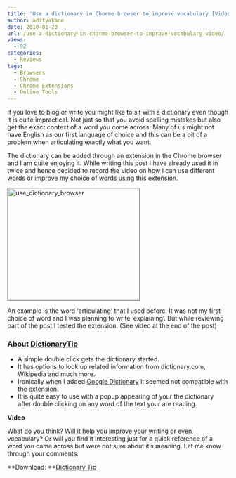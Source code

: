 ```yaml
---
title: 'Use a dictionary in Chorme browser to improve vocabulary [Video]'
author: adityakane
date: 2010-01-20
url: /use-a-dictionary-in-chorme-browser-to-improve-vocabulary-video/
views:
  - 92
categories:
  - Reviews
tags:
  - Browsers
  - Chrome
  - Chrome Extensions
  - Online Tools
---
```

If you love to blog or write you might like to sit with a dictionary even though it is quite impractical. Not just so that you avoid spelling mistakes but also get the exact context of a word you come across. Many of us might not have English as our first language of choice and this can be a bit of a problem when articulating exactly what you want.

The dictionary can be added through an extension in the Chrome browser and I am quite enjoying it. While writing this post I have already used it in twice and hence decided to record the video on how I can use different words or improve my choice of words using this extension.

<img class="alignnone size-full wp-image-18913" style="border: 1px solid grey" title="use_dictionary_browser" src="http://cdn.devilsworkshop.org/files/2010/01/use_dictionary_browser.png" alt="use_dictionary_browser" width="300" height="255" />

An example is the word &#8216;articulating&#8217; that I used before. It was not my first choice of word and I was planning to write &#8216;explaining&#8217;. But while reviewing part of the post I tested the extension. (See video at the end of the post)

### About <a href="http://www.chromeextensions.org/language-translators/dictionarytip/" onclick="_gaq.push(['_trackEvent', 'outbound-article', 'http://www.chromeextensions.org/language-translators/dictionarytip/', 'DictionaryTip']);" >DictionaryTip</a>

  * A simple double click gets the dictionary started.
  * It has options to look up related information from dictionary.com, Wikipedia and much more.
  * Ironically when I added [Google Dictionary][1] it seemed not compatible with the extension.
  * It is quite easy to use with a popup appearing of your the dictionary after double clicking on any word of the text your are reading.

**Video**  


What do you think? Will it help you improve your writing or even vocabulary? Or will you find it interesting just for a quick reference of a word you came across but were not sure about it&#8217;s meaning. Let me know through your comments.

**Download: **<a href="http://www.chromeextensions.org/language-translators/dictionarytip/" onclick="_gaq.push(['_trackEvent', 'outbound-article', 'http://www.chromeextensions.org/language-translators/dictionarytip/', 'Dictionary Tip']);" >Dictionary Tip</a>

 [1]: http://devilsworkshop.org/a-dictionary-for-many-languages-launched-by-google/
